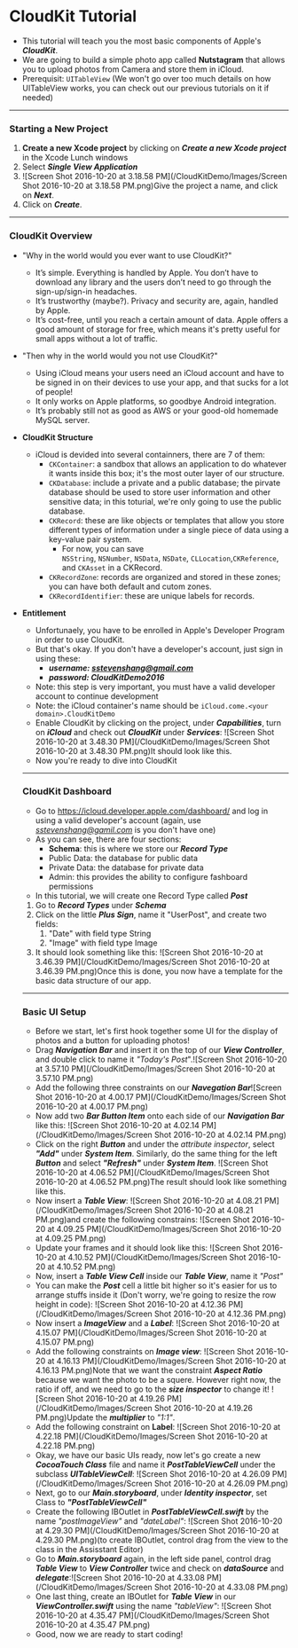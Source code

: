 # CloudKit Tutorial

- This tutorial will teach you the most basic components of Apple's ***CloudKit***.
- We are going to build a simple photo app called **Nutstagram** that allows you to upload photos from Camera and store them in iCloud.
- Prerequisit: `UITableView` (We won't go over too much details on how UITableView works, you can check out our previous tutorials on it if needed)

---

### Starting a New Project

1. **Create a new Xcode project** by clicking on ***Create a new Xcode project*** in the Xcode Lunch windows
2. Select ***Single View Application***
3. ![Screen Shot 2016-10-20 at 3.18.58 PM](/CloudKitDemo/Images/Screen Shot 2016-10-20 at 3.18.58 PM.png)Give the project a name, and click on ***Next***.
4. Click on ***Create***.

---

### CloudKit Overview

- "Why in the world would you ever want to use CloudKit?"

  - It’s simple. Everything is handled by Apple. You don’t have to download any library and the users don’t need to go through the sign-up/sign-in headaches.
  - It’s trustworthy (maybe?). Privacy and security are, again, handled by Apple.
  - It’s cost-free, until you reach a certain amount of data. Apple offers a good amount of storage for free, which means it's pretty useful for small apps without a lot of traffic.

- "Then why in the world would you not use CloudKit?"

  - Using iCloud means your users need an iCloud account and have to be signed in on  their devices to use your app, and that sucks for a lot of people!
  - It only works on Apple platforms, so goodbye Android integration.
  - It’s probably still not as good as AWS or your good-old homemade MySQL server.

- **CloudKit Structure**

  - iCloud is devided into several containners, there are 7 of them:
    - `CKContainer`: a sandbox that allows an application to do whatever it wants inside this box; it's the most outer layer of our structure.
    - `CKDatabase`: include a private and a public database; the pirvate database should be used to store user information and other sensitive data; in this toturial, we're only going to use the public database.
    - `CKRecord`: these are like objects or templates that allow you store different types of information under a single piece of data using a key-value pair system.
      - For now, you can save `NSString`, `NSNumber`, `NSData`, `NSDate`, `CLLocation`,`CKReference`, and `CKAsset` in a CKRecord.
    - `CKRecordZone`: records are organized and stored in these zones; you can have both default and cutom zones.
    - `CKRecordIdentifier`: these are unique labels for records.

- **Entitlement**

  - Unfortunaely, you have to be enrolled in Apple's Developer Program in order to use CloudKit.
  - But that's okay. If you don't have a developer's account, just sign in using these:
    - ***username: sstevenshang@gmail.com***
    - ***password: CloudKitDemo2016***
  - Note: this step is very important, you must have a valid developer account to continue development
  - Note: the iCloud container's name should be `iCloud.come.<your domain>.CloudKitDemo`
  - Enable CloudKit by clicking on the project, under ***Capabilities***, turn on ***iCloud*** and check out ***CloudKit*** under ***Services***:  ![Screen Shot 2016-10-20 at 3.48.30 PM](/CloudKitDemo/Images/Screen Shot 2016-10-20 at 3.48.30 PM.png)It should look like this.
  - Now you're ready to dive into CloudKit

  ---

  ### CloudKit Dashboard

  - Go to https://icloud.developer.apple.com/dashboard/ and log in using a valid developer's account (again, use *sstevenshang@gamil.com* is you don't have one)
  - As you can see, there are four sections:
    - **Schema**: this is where we store our ***Record Type***
    - Public Data: the database for public data
    - Private Data: the database for private data
    - Admin: this provides the ability to configure fashboard permissions
  - In this tutorial, we will create one Record Type called ***Post***

  1. Go to ***Record Types*** under ***Schema***
  2. Click on the little ***Plus Sign***, name it "UserPost", and create two fields:
     1. "Date" with field type String
     2. "Image" with field type Image
  3. It should look something like this:  ![Screen Shot 2016-10-20 at 3.46.39 PM](/CloudKitDemo/Images/Screen Shot 2016-10-20 at 3.46.39 PM.png)Once this is done, you now have a template for the basic data structure of our app.

  ---

  ### Basic UI Setup 

  - Before we start, let's first hook together some UI for the display of photos and a button for uploading photos! 
  - Drag ***Navigation Bar*** and insert it on the top of our ***View Controller***, and double click to name it *"Today's Post*".![Screen Shot 2016-10-20 at 3.57.10 PM](/CloudKitDemo/Images/Screen Shot 2016-10-20 at 3.57.10 PM.png) 
  - Add the following three constraints on our ***Navegation Bar***![Screen Shot 2016-10-20 at 4.00.17 PM](/CloudKitDemo/Images/Screen Shot 2016-10-20 at 4.00.17 PM.png)
  - Now add two ***Bar Button Item*** onto each side of our ***Navigation Bar*** like this: ![Screen Shot 2016-10-20 at 4.02.14 PM](/CloudKitDemo/Images/Screen Shot 2016-10-20 at 4.02.14 PM.png)
  -  Click on the right ***Button*** and under the *attribute inspector*, select ***"Add"*** under ***System Item***. Similarly, do the same thing for the left ***Button*** and select ***"Refresh"*** under ***System Item***.  ![Screen Shot 2016-10-20 at 4.06.52 PM](/CloudKitDemo/Images/Screen Shot 2016-10-20 at 4.06.52 PM.png)The result should look like something like this.
  - Now insert a ***Table View***: ![Screen Shot 2016-10-20 at 4.08.21 PM](/CloudKitDemo/Images/Screen Shot 2016-10-20 at 4.08.21 PM.png)and create the following constrains: ![Screen Shot 2016-10-20 at 4.09.25 PM](/CloudKitDemo/Images/Screen Shot 2016-10-20 at 4.09.25 PM.png)
  - Update your frames and it should look like this:  ![Screen Shot 2016-10-20 at 4.10.52 PM](/CloudKitDemo/Images/Screen Shot 2016-10-20 at 4.10.52 PM.png)
  - Now, insert a ***Table View Cell*** inside our ***Table View***, name it *"Post"*
  - You can make the ***Post*** cell a little bit higher so it's easier for us to arrange stuffs inside it (Don't worry, we're going to resize the row height in code):  ![Screen Shot 2016-10-20 at 4.12.36 PM](/CloudKitDemo/Images/Screen Shot 2016-10-20 at 4.12.36 PM.png)
  - Now insert a ***ImageView*** and a ***Label***:  ![Screen Shot 2016-10-20 at 4.15.07 PM](/CloudKitDemo/Images/Screen Shot 2016-10-20 at 4.15.07 PM.png)
  - Add the following constraints on ***Image view***: ![Screen Shot 2016-10-20 at 4.16.13 PM](/CloudKitDemo/Images/Screen Shot 2016-10-20 at 4.16.13 PM.png)Note that we want the constraint ***Aspect Ratio*** because we want the photo to be a squere. However right now, the ratio if off, and we need to go to the ***size inspector*** to change it!  ![Screen Shot 2016-10-20 at 4.19.26 PM](/CloudKitDemo/Images/Screen Shot 2016-10-20 at 4.19.26 PM.png)Update the ***multiplier*** to *"1:1"*.
  - Add the following constraint on **Label**:  ![Screen Shot 2016-10-20 at 4.22.18 PM](/CloudKitDemo/Images/Screen Shot 2016-10-20 at 4.22.18 PM.png)
  - Okay, we have our basic UIs ready, now let's go create a new ***CocoaTouch Class*** file and name it ***PostTableViewCell*** under the subclass ***UITableViewCell***: ![Screen Shot 2016-10-20 at 4.26.09 PM](/CloudKitDemo/Images/Screen Shot 2016-10-20 at 4.26.09 PM.png)
  - Next, go to our ***Main.storyboard***, under ***Identity inspector***, set Class to ***"PostTableViewCell"***
  - Create the following IBOutlet in ***PostTableViewCell.swift*** by the name *"postImageView"* and *"dateLabel"*: ![Screen Shot 2016-10-20 at 4.29.30 PM](/CloudKitDemo/Images/Screen Shot 2016-10-20 at 4.29.30 PM.png)(to create IBOutlet, control drag from the view to the class in the Assisstant Editor)
  - Go to ***Main.storyboard*** again, in the left side panel, control drag ***Table View*** to ***View Controller*** twice and check on ***dataSource*** and ***delegate***:![Screen Shot 2016-10-20 at 4.33.08 PM](/CloudKitDemo/Images/Screen Shot 2016-10-20 at 4.33.08 PM.png)
  - One last thing, create an IBOutlet for ***Table View*** in our ***ViewController.swift*** using the name *"tableView"*:  ![Screen Shot 2016-10-20 at 4.35.47 PM](/CloudKitDemo/Images/Screen Shot 2016-10-20 at 4.35.47 PM.png)
  - Good, now we are ready to start coding!







